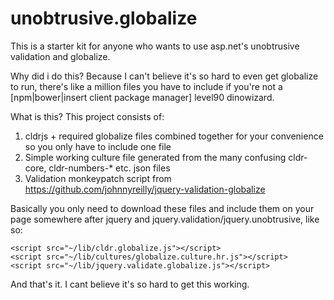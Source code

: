 # unobtrusive.globalize
This is a starter kit for anyone who wants to use asp.net's unobtrusive validation and globalize. 

Why did i do this?
Because I can't believe it's so hard to even get globalize to run, there's like a million files you have to include if you're not a [npm|bower|insert client package manager] level90 dinowizard.

What is this?
This project consists of:
 1. cldrjs + required globalize files combined together for your convenience so you only have to include one file
 2. Simple working culture file generated from the many confusing cldr-core, cldr-numbers-* etc. json files 
 3. Validation monkeypatch script from https://github.com/johnnyreilly/jquery-validation-globalize

Basically you only need to download these files and include them on your page somewhere after jquery and jquery.validation/jquery.unobtrusive, like so:

    <script src="~/lib/cldr.globalize.js"></script>
    <script src="~/lib/cultures/globalize.culture.hr.js"></script>
    <script src="~/lib/jquery.validate.globalize.js"></script>

And that's it.
I cant believe it's so hard to get this working.
